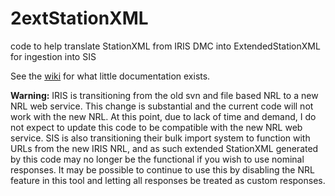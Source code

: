 # 2extStationXML
code to help translate StationXML from IRIS DMC into ExtendedStationXML for ingestion into SIS

See the [wiki](https://github.com/crotwell/2extStationXML/wiki) for what little documentation exists.

**Warning:** IRIS is transitioning from the old svn and file based NRL to a new NRL web service. This change is substantial and the current code will not work with the new NRL. At this point, due to lack of time and demand, I do not expect to update this code to be compatible with the new NRL web service. SIS is also transitioning their bulk import system to function with URLs from
the new IRIS NRL, and as such extended StationXML generated by this
code may no longer be the functional if
you wish to use nominal responses. It may be possible to continue to use this by disabling the NRL feature in this tool and letting all responses  be treated as custom responses.
